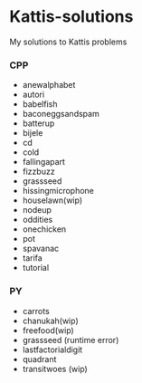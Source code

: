 # Kattis-solutions
My solutions to Kattis problems

### CPP
- anewalphabet
- autori
- babelfish
- baconeggsandspam
- batterup
- bijele
- cd
- cold
- fallingapart
- fizzbuzz
- grassseed
- hissingmicrophone
- houselawn(wip)
- nodeup
- oddities
- onechicken
- pot
- spavanac
- tarifa
- tutorial

### PY
- carrots
- chanukah(wip)
- freefood(wip)
- grassseed (runtime error)
- lastfactorialdigit
- quadrant
- transitwoes (wip)